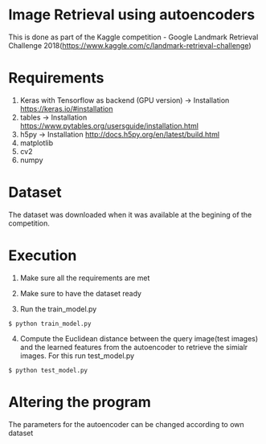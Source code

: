 # Image Retrieval using autoencoders
This is done as part of the Kaggle competition - Google Landmark Retrieval Challenge 2018(https://www.kaggle.com/c/landmark-retrieval-challenge)

# Requirements
1. Keras with Tensorflow as backend (GPU version) -> Installation https://keras.io/#installation
2. tables -> Installation https://www.pytables.org/usersguide/installation.html
3. h5py -> Installation http://docs.h5py.org/en/latest/build.html
4. matplotlib
5. cv2
6. numpy

# Dataset
The dataset was downloaded when it was available at the begining of the competition.

# Execution
1. Make sure all the requirements are met

2. Make sure to have the dataset ready

3. Run the train_model.py
```
$ python train_model.py
```

4. Compute the Euclidean distance between the query image(test images) and the learned features from the autoencoder to retrieve the simialr images. For this run test_model.py
```
$ python test_model.py
```

# Altering the program
The parameters for the autoencoder can be changed according to own dataset
